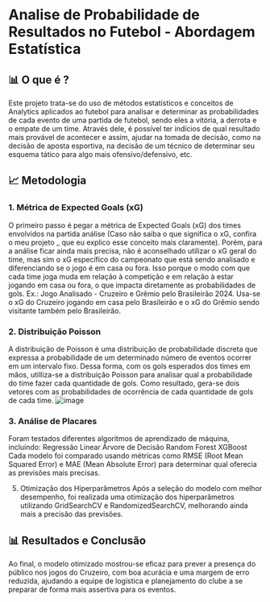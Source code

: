 # Analise de Probabilidade de Resultados no Futebol - Abordagem Estatística

## 📊 O que é ?
Este projeto trata-se do uso de métodos estatísticos e conceitos de Analytics aplicados ao futebol para analisar e determinar as probabilidades de cada evento de uma partida de futebol, sendo eles a vitória, a derrota e o empate de um time. Através dele, é possível ter indícios de qual resultado mais provável de acontecer e assim, ajudar na tomada de decisão, como na decisão de aposta esportiva, na decisão de um técnico de determinar seu esquema tático para algo mais ofensivo/defensivo, etc.

## 📈 Metodologia
### 1. Métrica de Expected Goals (xG)
O primeiro passo é pegar a métrica de Expected Goals (xG) dos times envolvidos na partida análise (Caso não saiba o que significa o xG, confira o meu projeto _ que eu explico esse conceito mais claramente). Porém, para a análise ficar ainda mais precisa, não é aconselhado utilizar o xG geral do time, mas sim o xG específico do campeonato que está sendo analisado e diferenciando se o jogo é em casa ou fora. Isso porque o modo com que cada time joga muda em relação à competição e em relação à estar jogando em casa ou fora, o que impacta diretamente as probabilidades de gols.
Ex.: Jogo Analisado - Cruzeiro e Grêmio pelo Brasileirão 2024. Usa-se o xG do Cruzeiro jogando em casa pelo Brasileirão e o xG do Grêmio sendo visitante também pelo Brasileirão.

### 2. Distribuição Poisson
A distribuição de Poisson é uma distribuição de probabilidade discreta que expressa a probabilidade de um determinado número de eventos ocorrer em um intervalo fixo. Dessa forma, com os gols esperados dos times em mãos, utilliza-se a distribuição Poisson para analisar qual a probabilidade do time fazer cada quantidade de gols.
Como resultado, gera-se dois vetores com as probabilidades de ocorrência de cada quantidade de gols de cada time.
![image](https://github.com/user-attachments/assets/b4d604dd-ece2-4d17-93b9-54e819267382)


### 3. Análise de Placares
Foram testados diferentes algoritmos de aprendizado de máquina, incluindo:
Regressão Linear
Árvore de Decisão
Random Forest
XGBoost
Cada modelo foi comparado usando métricas como RMSE (Root Mean Squared Error) e MAE (Mean Absolute Error) para determinar qual oferecia as previsões mais precisas.

5. Otimização dos Hiperparâmetros
Após a seleção do modelo com melhor desempenho, foi realizada uma otimização dos hiperparâmetros utilizando GridSearchCV e RandomizedSearchCV, melhorando ainda mais a precisão das previsões.

## 📊 Resultados e Conclusão
Ao final, o modelo otimizado mostrou-se eficaz para prever a presença do público nos jogos do Cruzeiro, com boa acurácia e uma margem de erro reduzida, ajudando a equipe de logística e planejamento do clube a se preparar de forma mais assertiva para os eventos.
